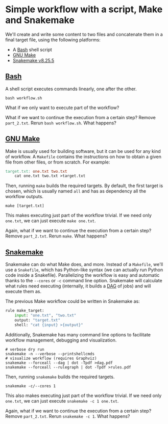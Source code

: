 # Simple workflow with a script, Make and Snakemake

We'll create and write some content to two files and concatenate them in a final target file,
using the following platforms:

- A [Bash](https://www.gnu.org/software/bash/) shell script
- [GNU Make](https://www.gnu.org/software/make/)
- [Snakemake v8.25.5](https://snakemake.readthedocs.io/en/v8.25.5/)

## [Bash](/simple/bash/)

A shell script executes commands linearly, one after the other.

```shell
bash workflow.sh
```

What if we only want to execute part of the workflow?

What if we want to continue the execution from a certain step?
Remove `part_2.txt`. Rerun `bash workflow.sh`. What happens?

## [GNU Make](/simple/make/)

Make is usually used for building software, but it can be used for
any kind of workflow. A `Makefile` contains the instructions on how
to obtain a given file from other files, or from scratch. For example:

```Makefile
target.txt: one.txt two.txt
    cat one.txt two.txt >target.txt
```

Then, running `make` builds the required targets.
By default, the first target is chosen, which is usually named `all`
and has as dependency all the workflow outputs.

```shell
make [target.txt]
```

This makes executing just part of the workflow trivial. If we need only
`one.txt`, we can just execute `make one.txt`.

Again, what if we want to continue the execution from a certain step?
Remove `part_2.txt`. Rerun `make`. What happens?

## [Snakemake](/simple/snakemake/)

Snakemake can do what Make does, and more. Instead of a `Makefile`,
we'll use a `Snakefile`, which has Python-like syntax (we can actually
run Python code inside a Snakefile). Parallelizing the workflow is
easy and automatic thanks to the `--cores` or `-c` command line option. Snakemake
will calculate what rules need executing
(internally, it builds a [DAG](https://en.wikipedia.org/wiki/Directed_acyclic_graph) of jobs)
and will execute them as.

The previous Make workflow could be written in Snakemake as:

```Python
rule make_target:
    input: "one.txt", "two.txt"
    output: "target.txt"
    shell: "cat {input} >{output}"
```

Additionally, Snakemake has many command line options to facilitate
workflow management, debugging and visualization.

```shell
# verbose dry run
snakemake -n --verbose --printshellcmds
# visualize workflow (requires Graphviz)
snakemake --forceall --dag | dot -Tpdf >dag.pdf  
snakemake --forceall --rulegraph | dot -Tpdf >rules.pdf
```

Then, running `snakemake` builds the required targets.

```shell
snakemake -c/--cores 1
```

This also makes executing just part of the workflow trivial. If we need only
`one.txt`, we can just execute `snakemake -c 1 one.txt`.

Again, what if we want to continue the execution from a certain step?
Remove `part_2.txt`. Rerun `snakemake -c 1`. What happens?
